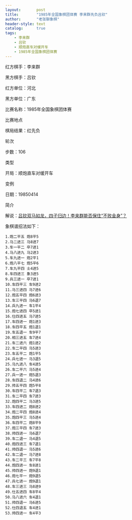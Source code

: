 ```yaml
---
layout:       post
title:        "1985年全国象棋团体赛 李来群先负吕钦"
author:       "老张聊象棋"
header-style: text
catalog:      true
tags:
    - 李来群
    - 吕钦
    - 顺炮直车对缓开车
    - 1985年全国象棋团体赛
---
```

红方棋手：李来群

黑方棋手：吕钦

红方单位：河北

黑方单位：广东

比赛名称：1985年全国象棋团体赛

比赛地点

棋局结果：红先负

轮次

步数：106

类型

开局：顺炮直车对缓开车

变例

日期：19850414

简介

解说：[吕钦双马如龙，四子归边！李来群能否保住“不败金身”？](https://youtu.be/87fvg0XyYsY)

象棋谱招法如下：
```
1.炮二平五 炮8平5
2.马二进三 马8进7
3.车一平二 卒7进1
4.马八进九 马2进3
5.车九进一 炮2平1
6.炮八平七 炮5平6
7.车九平四 士4进5
8.车四进三 象3进5
9.兵三进一 卒7进1
10.车四平三 车9进2
11.马三进四 马7进6
12.炮五平四 炮6进3
13.车三平四 马6退7
14.兵九进一 车1平4
15.炮七进四 卒5进1
16.仕四进五 马7进5
17.车四进一 炮1进3
18.车四平五 炮1退1
19.车五退一 车9平7
20.相三进五 车7进4
21.车二进六 炮1进2
22.车二平四 马5进3
23.车五平二 炮1平5
24.兵七进一 马3退5
25.马九进八 车4进5
26.车二平六 马5进4
27.兵一进一 炮5退3
28.车四退二 马4进6
29.帅五平四 炮5平8
30.车四平二 车7退3
31.车二平四 车7进3
32.炮四平二 马3进5
33.车四进二 炮8进2
34.炮二平四 炮8进4
35.炮四平三 马5进4
36.车四平二 炮8平9
37.炮三平四 车7进3
38.帅四进一 马6退7
39.车二退一 马4退5
40.炮四进三 车7退1
41.帅四退一 马5进6
42.车二退一 马7进8
43.车二平三 车7平8
44.炮四进一 车8进1
45.帅四进一 炮9退1
46.炮七平一 炮9退5
47.兵七进一 炮9退1
48.车三进三 马8进9
49.仕五进四 车8平4
50.马八进六 车4退1
51.帅四退一 马6进5
52.仕四退五 车4进1
53.帅四进一 车4平3
```
